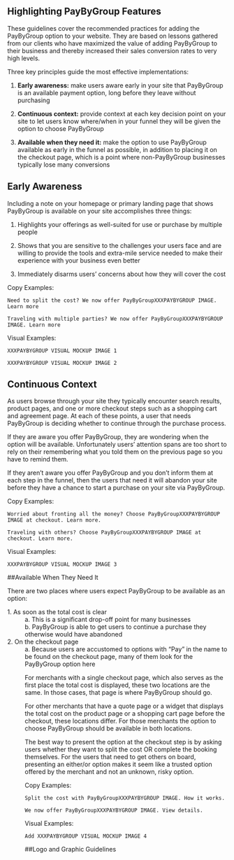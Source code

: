 ## Highlighting PayByGroup Features

These guidelines cover the recommended practices for adding the PayByGroup option to your website. They are based on lessons gathered from our clients who have maximized the value of adding PayByGroup to their business and thereby increased their sales conversion rates to very high levels.

Three key principles guide the most effective implementations:

1.	**Early awareness:** make users aware early in your site that PayByGroup is an available payment option, long before they leave without purchasing 

2.	**Continuous context:** provide context at each key decision point on your site to let users know where/when in your funnel they will be given the option to choose PayByGroup

3.	**Available when they need it:** make the option to use PayByGroup available as early in the funnel as possible, in addition to placing it on the checkout page, which is a point where non-PayByGroup businesses typically lose many conversions

## Early Awareness

Including a note on your homepage or primary landing page that shows PayByGroup is available on your site accomplishes three things:

1.	Highlights your offerings as well-suited for use or purchase by multiple people

2.	Shows that you are sensitive to the challenges your users face and are willing to provide the tools and extra-mile service needed to make their experience with your business even better

3.	Immediately disarms users’ concerns about how they will cover the cost

Copy Examples:

`Need to split the cost? We now offer PayByGroupXXXPAYBYGROUP IMAGE. Learn more`    

`Traveling with multiple parties? We now offer PayByGroupXXXPAYBYGROUP IMAGE. Learn more`


Visual Examples:

`XXXPAYBYGROUP VISUAL MOCKUP IMAGE 1`

`XXXPAYBYGROUP VISUAL MOCKUP IMAGE 2`


## Continuous Context
As users browse through your site they typically encounter search results, product pages, and one or more checkout steps such as a shopping cart and agreement page. At each of these points, a user that needs PayByGroup is deciding whether to continue through the purchase process. 

If they are aware you offer PayByGroup, they are wondering when the option will be available. Unfortunately users’ attention spans are too short to rely on their remembering what you told them on the previous page so you have to remind them. 

If they aren’t aware you offer PayByGroup and you don’t inform them at each step in the funnel, then the users that need it will abandon your site before they have a chance to start a purchase on your site via PayByGroup.

Copy Examples:

`Worried about fronting all the money? Choose PayByGroupXXXPAYBYGROUP IMAGE at checkout. Learn more.`

`Traveling with others? Choose PayByGroupXXXPAYBYGROUP IMAGE at checkout. Learn more.`

Visual Examples:

`XXXPAYBYGROUP VISUAL MOCKUP IMAGE 3`

##Available When They Need It

There are two places where users expect PayByGroup to be available as an option:

<dt>1.  As soon as the total cost is clear </dt>

<dd>a.	This is a significant drop-off point for many businesses </dd>

<dd>b.	PayByGroup is able to get users to continue a purchase they otherwise would have abandoned

<dt>2.	On the checkout page

<dd>a.	Because users are accustomed to options with “Pay” in the name to be found on the checkout page, many of them look for the PayByGroup option here 

For merchants with a single checkout page, which also serves as the first place the total cost is displayed, these two locations are the same. In those cases, that page is where PayByGroup should go.

For other merchants that have a quote page or a widget that displays the total cost on the product page or a shopping cart page before the checkout, these locations differ. For those merchants the option to choose PayByGroup should be available in both locations.

The best way to present the option at the checkout step is by asking users whether they want to split the cost OR complete the booking themselves. For the users that need to get others on board, presenting an either/or option makes it seem like a trusted option offered by the merchant and not an unknown, risky option. 


Copy Examples:

`Split the cost with PayByGroupXXXPAYBYGROUP IMAGE. How it works.`

`We now offer PayByGroupXXXPAYBYGROUP IMAGE. View details.`

Visual Examples:

`Add XXXPAYBYGROUP VISUAL MOCKUP IMAGE 4`

##Logo and Graphic Guidelines

